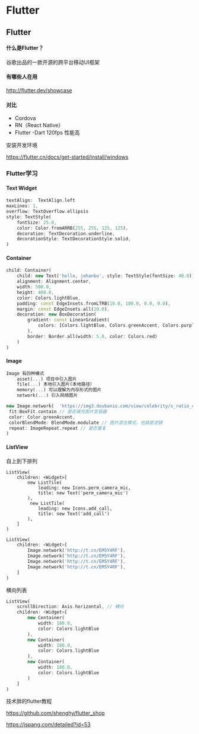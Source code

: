 # Flutter 

## Flutter

#### 什么是Flutter？

谷歌出品的一款开源的跨平台移动UI框架

#### 有哪些人在用

http://flutter.dev/showcase

#### 对比

- Cordova
- RN（React Native）
- Flutter -Dart 120fps 性能高







安装开发环境

https://flutter.cn/docs/get-started/install/windows





### Flutter学习

#### Text Widget

```dart
textAlign:  TextAlign.left
maxLines: 1,
overflow: TextOverflow.ellipsis
style: TextStyle(
	fontSize: 25.0,
    color: Color.fromARRB(255, 255, 125, 125),
    decoration: TextDecoration.underline,
    decorationStyle: TextDecorationStyle.solid,
)
```

#### Container

```dart
child: Container(
	child: new Text('hello, johanbo', style: TextStyle(fontSize: 40.0)),
    alignment: Alignment.center,
    width: 500.0,
    height: 400.0,
    color: Colors.lightBlue,
    padding: const EdgeInsets.fromLTRB(10.0, 100.0, 0.0, 0.0),
    margin: const EdgeInsets.all(10.0),
    decoration: new BoxDecoration(
    	gradient: const LinearGradient(
        	colors: [Colors.lightBlue, Colors.greenAccent, Colors.purple]
        ),
        border: Border.all(width: 5.0, color: Colors.red)
    )
)
```

#### Image

```dart
Image 有四种模式
    asset(...) 项目中引入图片
    file(...) 本地引入图片(本地路径）
    memory(...) 可以理解为内存形式的图片
    network(...) 引入网络图片
```

```dart
new Image.network(	'https://img3.doubanio.com/view/celebrity/s_ratio_celebrity/public/p1483767998.76.webp',
 fit:BoxFit.contain // 是否填充图片至容器
 color: Color.greenAccent,
 colorBlendMode: BlendMode.modulate // 图片混合模式，也就是滤镜
 repeat: ImageRepeat.repeat // 是否重复
)
```

#### ListView

自上到下排列

```dar
ListView(
	children: <Widget>[
        new ListTile(
        	leading: new Icons.perm_camera_mic,
        	title: new Text('perm_camera_mic')
        ),
         new ListTile(
        	leading: new Icons.add_call,
        	title: new Text('add_call')
        ),
	]
)
```

```dart
ListView(
    children: <Widget>[
        Image.network('http://t.cn/EM5Y4RF'),
        Image.network('http://t.cn/EM5Y4RF'),
        Image.network('http://t.cn/EM5Y4RF'),
        Image.network('http://t.cn/EM5Y4RF'),
    ]
)
```

横向列表

```dart
ListView(
	scrollDirection: Axis.horizontal, // 横向
    children: <Widget>[
        new Container(
        	width: 180.0,
            color: Colors.lightBlue
        ),
        new Container(
        	width: 180.0,
            color: Colors.lightBlue
        ),
        new Container(
        	width: 180.0,
            color: Colors.lightBlue
        )
    ]
)
```



技术胖的flutter教程

https://github.com/shenghy/flutter_shop

https://jspang.com/detailed?id=53
